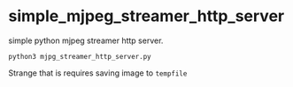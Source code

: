 # simple_mjpeg_streamer_http_server
simple python mjpeg streamer http server.
```
python3 mjpg_streamer_http_server.py
```
Strange that is requires saving image to `tempfile`
